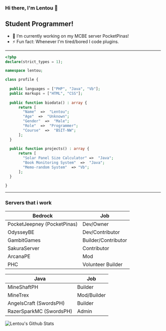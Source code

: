 ### Hi there, I'm Lentou 👋

## Student Programmer!
- 🔭 I’m currently working on my MCBE server PocketPinas!
- ⚡ Fun fact: Whenever I'm tired/bored I code plugins.

---
```php
<?php
declare(strict_types = 1);

namespace lentou;

class profile {
  
  public languages = ["PHP", "Java", "Vb"];
  public markups = ["HTML", "CSS"];
  
  public function biodata() : array {
      return [
        "Name"  =>  "Lentou";
        "Age"  =>  "Unknown";
        "Gender"  =>  "Male";
        "Role"  =>  "Programmer";
        "Course"  =>  "BSIT-NW";
      ];
  }
  
  public function projects() : array {
      return [
        "Solar Panel Size Calculator" =>  "Java";
        "Book Monitoring System"  =>  "Java";
        "Memo-random System"  => "Vb";
      ];
  }

}
```

---
### Servers that i work
| Bedrock | Job |
| ----------- | ----------- |
| PocketJeepney (PocketPinas)  | Dev/Owner |
| OdysseyBE | Dev/Contributor |
| GambitGames | Builder/Contributor |
| SakuraServer | Contributor |
| ArcanaPE | Mod |
| PHC | Volunteer Builder |

| Java | Job |
| ----------- | ----------- |
| MineShaftPH | Builder |
| MineTrex | Mod/Builder |
| AngelsCraft (SwordsPH) | Builder |
| RazerSparkMC (SwordsPH) | Admin |

<img align="left" alt="Lentou's Github Stats" src="https://github-readme-stats.codestackr.vercel.app/api?username=Lentou&show_icons=true&hide_border=false" />
